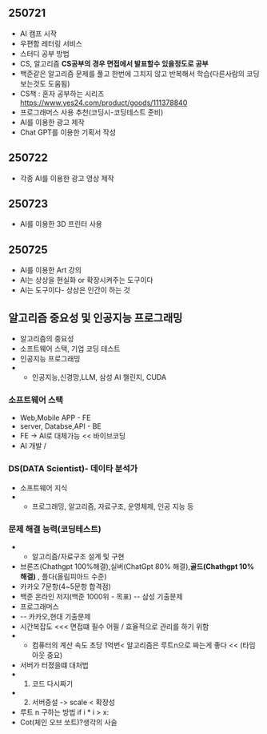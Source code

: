 ## 250721
- AI 캠프 시작
- 우편함 레터링 서비스 
- 스터디 공부 방법
- CS, 알고리즘 
**CS공부의 경우 면접에서 발표할수 있을정도로 공부**
- 백준같은 알고리즘 문제를 풀고 한번에 그치지 않고 반복해서 학습(다른사람의 코딩 보는것도 도움됨)
- CS책 : 혼자 공부하는 시리즈 https://www.yes24.com/product/goods/111378840
- 프로그래머스 사용 추천(코딩시-코딩테스트 준비)
- AI를 이용한 광고 제작
- Chat GPT를 이용한 기획서 작성

## 250722
- 각종 AI를 이용한 광고 영상 제작
## 250723
- AI를 이용한 3D 프린터 사용

## 250725
- AI를 이용한 Art 강의
- AI는 상상을 현실화 or 확장시켜주는 도구이다
- AI는 도구이다- 상상은 인간이 하는 것
## 알고리즘 중요성 및 인공지능 프로그래밍
- 알고리즘의 중요성
- 소프트웨어 스택, 기업 코딩 테스트
- 인공지능 프로그래밍
- - 인공지능,신경망,LLM, 삼성 AI 챌린지, CUDA
### 소프트웨어 스택
- Web,Mobile APP - FE
- server, Databse,API - BE
- FE -> AI로 대체가능 << 바이브코딩
- AI 개발 /
### DS(DATA Scientist)- 데이타 분석가
- 소프트웨어 지식
-  - 프로그래밍, 알고리즘, 자료구조, 운영체제, 인공 지능 등
### 문제 해결 능력(코딩테스트)
-  - 알고리즘/자료구조 설계 및 구현
- 브론즈(Chathgpt 100%해결),실버(ChatGpt 80% 해결),**골드(Chathgpt 10%해결)** , 플다(올림피아드 수준)
- 카카오 7문항(4~5문항 합격점)
- 백준 온라인 저지(백준 1000위 - 목표)
 -- 삼성 기출문제
- 프로그래머스
- -- 카카오,현대 기출문제
- 시간복잡도 <<< 면접떄 필수 어필 / 효율적으로 관리를 하기 위함
- - 컴퓨터의 계산 속도 초당 1억번< 알고리즘은 루트n으로 짜는게 좋다 << (타임아웃 중요)
- 서버가 터졌을떄 대처법
- 1. 코드 다시짜기
- 2. 서버증설 -> scale < 확장성
- 루트 n 구하는 방법 if i * i > x:
- Cot(체인 오브 쏘트)?생각의 사슬

